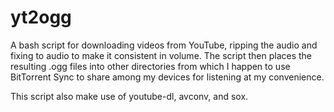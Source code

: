 yt2ogg
======

A bash script for downloading videos from YouTube, ripping the audio and fixing to audio to make it consistent in volume. The script then places the resulting .ogg files into other directories from which I happen to use BitTorrent Sync to share among my devices for listening at my convenience.

This script also make use of youtube-dl, avconv, and sox.
